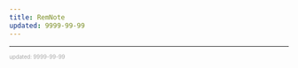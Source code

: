 ```yaml
---
title: RemNote
updated: 9999-99-99
---
```



---

<sup><sub><font color="#a6a6a6">updated: 9999-99-99</font></sub></sup>